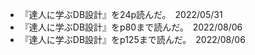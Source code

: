 - 『達人に学ぶDB設計』を24p読んだ。　2022/05/31  
- 『達人に学ぶDB設計』をp80まで読んだ。　2022/08/06  
- 『達人に学ぶDB設計』をp125まで読んだ。　2022/08/06  

